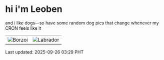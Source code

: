 # hi i'm Leoben

and i like dogs—so have some random dog pics that change whenever my CRON feels like it

|  |  |
|--------|----------|
| ![Borzoi](https://random-dog-vercel.vercel.app/api/random-borzoi?v=1758828546) | ![Labrador](https://random-dog-vercel.vercel.app/api/random-labrador?v=1758828546) |

Last updated: 2025-09-26 03:29 PHT
